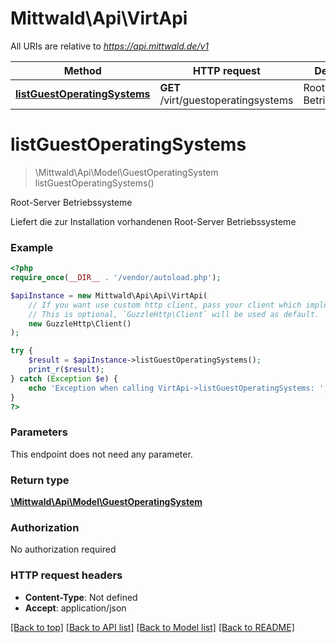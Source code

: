 # Mittwald\Api\VirtApi

All URIs are relative to *https://api.mittwald.de/v1*

Method | HTTP request | Description
------------- | ------------- | -------------
[**listGuestOperatingSystems**](VirtApi.md#listGuestOperatingSystems) | **GET** /virt/guestoperatingsystems | Root-Server Betriebssysteme


# **listGuestOperatingSystems**
> \Mittwald\Api\Model\GuestOperatingSystem listGuestOperatingSystems()

Root-Server Betriebssysteme

Liefert die zur Installation vorhandenen Root-Server Betriebssysteme

### Example
```php
<?php
require_once(__DIR__ . '/vendor/autoload.php');

$apiInstance = new Mittwald\Api\Api\VirtApi(
    // If you want use custom http client, pass your client which implements `GuzzleHttp\ClientInterface`.
    // This is optional, `GuzzleHttp\Client` will be used as default.
    new GuzzleHttp\Client()
);

try {
    $result = $apiInstance->listGuestOperatingSystems();
    print_r($result);
} catch (Exception $e) {
    echo 'Exception when calling VirtApi->listGuestOperatingSystems: ', $e->getMessage(), PHP_EOL;
}
?>
```

### Parameters
This endpoint does not need any parameter.

### Return type

[**\Mittwald\Api\Model\GuestOperatingSystem**](../Model/GuestOperatingSystem.md)

### Authorization

No authorization required

### HTTP request headers

 - **Content-Type**: Not defined
 - **Accept**: application/json

[[Back to top]](#) [[Back to API list]](../../README.md#documentation-for-api-endpoints) [[Back to Model list]](../../README.md#documentation-for-models) [[Back to README]](../../README.md)

